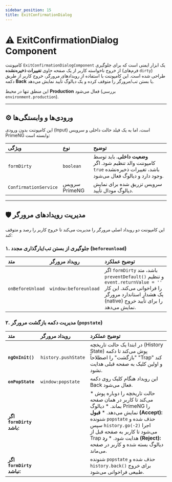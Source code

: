 ```yaml
---
sidebar_position: 15
title: ExitConfirmationDialog
---
```


# ⚠️ ExitConfirmationDialog Component

کامپوننت `ExitConfirmationDialogComponent` یک ابزار ایمنی است که برای جلوگیری از خروج ناخواسته کاربر از یک صفحه حاوی **تغییرات ذخیره‌نشده** (فرم‌های `dirty`) طراحی شده است. این کامپوننت با استفاده از رویدادهای مرورگر، خروج کاربر از طریق دکمه **Back** یا بستن تب/مرورگر را متوقف کرده و یک دیالوگ تأیید نمایش می‌دهد.

این منطق تنها در محیط **Production** فعال می‌شود (بررسی `environment.production`).

---

## ⚙️ ورودی‌ها و وابستگی‌ها

این کامپوننت بدون ورودی (Input) است، اما به یک فیلد حالت داخلی و سرویس PrimeNG وابسته است:

| ویژگی                 | نوع           | توضیح                                                                                                                   |
| :-------------------- | :------------ | :---------------------------------------------------------------------------------------------------------------------- |
| `formDirty`           | `boolean`     | **وضعیت داخلی.** باید توسط کامپوننت والد تنظیم شود. اگر `true` باشد، تغییرات ذخیره‌نشده وجود دارد و دیالوگ فعال می‌شود. |
| `ConfirmationService` | سرویس PrimeNG | سرویس تزریق شده برای نمایش دیالوگ مودال تأیید.                                                                          |

---

## 🛡️ مدیریت رویدادهای مرورگر

این کامپوننت دو رویداد اصلی مرورگر را مدیریت می‌کند تا خروج کاربر را رصد و متوقف کند:

### ۱. جلوگیری از بستن تب/بارگذاری مجدد (`beforeunload`)

| متد              | رویداد مرورگر         | توضیح عملکرد                                                                                                                                                                  |
| :--------------- | :-------------------- | :---------------------------------------------------------------------------------------------------------------------------------------------------------------------------- |
| `onBeforeUnload` | `window:beforeunload` | اگر `formDirty` باشد، متد `preventDefault()` و تنظیم `event.returnValue = ''` را فراخوانی می‌کند. این کار یک هشدار استاندارد مرورگر (native) را برای تأیید خروج نمایش می‌دهد. |

### ۲. مدیریت دکمه بازگشت مرورگر (`popstate`)

| متد                        | رویداد مرورگر       | توضیح عملکرد                                                                                                                                                                                                                                                                                 |
| :------------------------- | :------------------ | :------------------------------------------------------------------------------------------------------------------------------------------------------------------------------------------------------------------------------------------------------------------------------------------- |
| **`ngOnInit()`**           | `history.pushState` | در ابتدا یک حالت تاریخچه (History State) پوش می‌کند تا دکمه "بازگشت" را اصطلاحاً "Trap" کند و اولین کلیک به صفحه قبلی هدایت نشود.                                                                                                                                                            |
| **`onPopState`**           | `window:popstate`   | این رویداد هنگام کلیک روی دکمه Back فعال می‌شود.                                                                                                                                                                                                                                             |
| **اگر `formDirty` باشد:**  |                     | \* حالت تاریخچه را دوباره پوش می‌کند تا کاربر در همان صفحه بماند. \* دیالوگ PrimeNG را نمایش می‌دهد. \* **قبول (Accept):** شنونده `popstate` حذف شده و سپس `history.go(-2)` اجرا می‌شود تا کاربر به صفحه قبل از Trap هدایت شود. \* **رد (Reject):** دیالوگ بسته شده و کاربر در صفحه می‌ماند. |
| **اگر `formDirty` نباشد:** |                     | شنونده `popstate` حذف شده و `history.back()` برای خروج طبیعی فراخوانی می‌شود.                                                                                                                                                                                                                |
